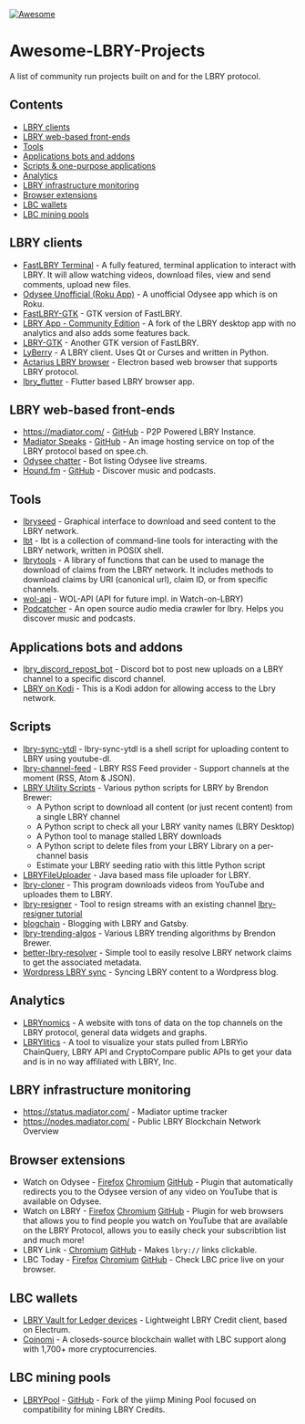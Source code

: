 [![Awesome](https://awesome.re/badge.svg)](https://awesome.re)

# Awesome-LBRY-Projects <!-- omit in toc -->
A list of community run projects built on and for the LBRY protocol.

<!-- omit in toc -->
## Contents
- [LBRY clients](#lbry-clients)
- [LBRY web-based front-ends](#lbry-web-based-front-ends)
- [Tools](#Tools)
- [Applications bots and addons](#applications-bots-and-addons)
- [Scripts & one-purpose applications](#scripts--one-purpose-applications)
- [Analytics](#analytics)
- [LBRY infrastructure monitoring](#lbry-infrastructure-monitoring)
- [Browser extensions](#browser-extensions)
- [LBC wallets](#lbc-wallets)
- [LBC mining pools](#lbc-mining-pools)

## LBRY clients
- [FastLBRY Terminal](https://notabug.org/jyamihud/FastLBRY-terminal) - A fully featured, terminal application to interact with LBRY. It will allow watching videos, download files, view and send comments, upload new files.
- [Odysee Unofficial (Roku App)](https://github.com/OdyseeTeam/odysee-roku) - A unofficial Odysee app which is on Roku.
- [FastLBRY-GTK](https://notabug.org/jyamihud/FastLBRY-GTK) - GTK version of FastLBRY.
- [LBRY App - Community Edition](https://github.com/lbry-foss/lbry-desktop) - A fork of the LBRY desktop app with no analytics and also adds some features back.
- [LBRY-GTK](https://codeberg.org/MorsMortium/LBRY-GTK) - Another GTK version of FastLBRY.
- [LyBerry](https://notabug.org/MyBeansAreBaked/lyberry) - A LBRY client. Uses Qt or Curses and written in Python.
- [Actarius LBRY browser](https://github.com/Shroom2020/actarius-lbry-browser) - Electron based web browser that supports LBRY protocol.
- [lbry_flutter](https://github.com/dakontiva/lbry_flutter) - Flutter based LBRY browser app.

## LBRY web-based front-ends
- https://madiator.com/ - [GitHub](https://github.com/kodxana/madiator.com) - P2P Powered LBRY Instance.
- [Madiator Speaks](https://speak.madiator.com/) - [GitHub](https://github.com/kodxana/spee.ch) - An image hosting service on top of the LBRY protocol based on spee.ch.
- [Odysee chatter](https://live.odysee-chatter.com/) - Bot listing Odysee live streams.
- [Hound.fm](https://hound.fm) - [GitHub](https://github.com/Hound-fm/web) - Discover music and podcasts.

## Tools
- [lbryseed](https://github.com/belikor/lbrydseed) - Graphical interface to download and seed content to the LBRY network.
- [lbt](https://gitlab.com/gardenappl/lbt) - lbt is a collection of command-line tools for interacting with the LBRY network, written in POSIX shell.
- [lbrytools](https://github.com/belikor/lbrytools) - A library of functions that can be used to manage the download of claims from the LBRY network. It includes methods to download claims by URI (canonical url), claim ID, or from specific channels.
- [wol-api](https://github.com/devbrones/wol-api) - WOL-API (API for future impl. in Watch-on-LBRY)
- [Podcatcher](https://github.com/Hound-fm/podcatcher) - An open source audio media crawler for lbry. Helps you discover music and podcasts.

## Applications bots and addons
- [lbry_discord_repost_bot](https://github.com/neofutur/lbry_discord_repost_bot) - Discord bot to post new uploads on a LBRY channel to a specific discord channel.
- [LBRY on Kodi](https://github.com/stellartux/plugin.video.lbry) - This is a Kodi addon for allowing access to the Lbry network.


## Scripts
- [lbry-sync-ytdl](https://gitlab.com/gardenappl/lbry-sync-ytdl) - lbry-sync-ytdl is a shell script for uploading content to LBRY using youtube-dl.
- [lbry-channel-feed](https://gitlab.melroy.org/melroy/lbry-channel-feed) - LBRY RSS Feed provider - Support channels at the moment (RSS, Atom & JSON).
- [LBRY Utility Scripts](https://odysee.com/$/list/3a8c64f781ab2ed2d17f8f808c708a5ee0b04423) -
     Various python scripts for LBRY by Brendon Brewer:
     - A Python script to download all content (or just recent content) from a single LBRY channel
     - A Python script to check all your LBRY vanity names (LBRY Desktop)
     - A Python tool to manage stalled LBRY downloads
     - A Python script to delete files from your LBRY Library on a per-channel basis
     - Estimate your LBRY seeding ratio with this little Python script
- [LBRYFileUploader](https://github.com/Blanxs/LBRYFileUploader) - Java based mass file uploader for LBRY.
- [lbry-cloner](https://github.com/johndoe0039/lbry-cloner) - This program downloads videos from YouTube and uploades them to LBRY.
- [lbry-resigner](https://github.com/nikooo777/lbry-resigner) - Tool to resign streams with an existing channel [lbry-resigner tutorial](https://odysee.com/@LBRYClass:f/odysee-resigner:b)
- [blogchain](https://github.com/lyoshenka/blogchain) - Blogging with LBRY and Gatsby.
- [lbry-trending-algos](https://github.com/eggplantbren/lbry-trending-algos) - Various LBRY trending algorithms by Brendon Brewer.
- [better-lbry-resolver](https://github.com/LavRadis/better-lbry-resolver) - Simple tool to easily resolve LBRY network claims to get the associated metadata.
- [Wordpress LBRY sync](https://odysee.com/@tuxfoo:e/wordpress-sync:3) - Syncing LBRY content to a Wordpress blog.

## Analytics
- [LBRYnomics](https://lbrynomics.com/) - A website with tons of data on the top channels on the LBRY protocol, general data widgets and graphs.
- [LBRYlitics](https://www.lbrylytics.com/) -  A tool to visualize your stats pulled from LBRYio ChainQuery, LBRY API and CryptoCompare public APIs to get your data and is in no way affiliated with LBRY, Inc.

## LBRY infrastructure monitoring
- https://status.madiator.com/ - Madiator uptime tracker
- https://nodes.madiator.com/ - Public LBRY Blockchain Network Overview

## Browser extensions
- Watch on Odysee - [Firefox](https://addons.mozilla.org/en-GB/firefox/addon/watch-on-odysee/) [Chromium](https://chrome.google.com/webstore/detail/watch-on-odysee/kofmhmemalhemmpkfjhjfkkhifonoann) [GitHub](https://github.com/kodxana/Watch-on-Odysee) - Plugin that automatically redirects you to the Odysee version of any video on YouTube that is available on Odysee.
- Watch on LBRY - [Firefox](https://addons.mozilla.org/en-US/firefox/addon/watch-on-lbry/) [Chromium](https://chrome.google.com/webstore/detail/watch-on-lbry/jjmbbhopnjdjnpceiecihldbhibchgek) [GitHub](https://github.com/LBRYFoundation/Watch-on-LBRY) - Plugin for web browsers that allows you to find people you watch on YouTube that are available on the LBRY Protocol, allows you to easily check your subscribtion list and much more!
- LBRY Link - [Chromium](https://chrome.google.com/webstore/detail/lbry-link/bnhpdmdbfbnopgncbpgdkidpnmkbidfa) [GitHub](https://github.com/seanyesmunt/lbry-link) - Makes `lbry://` links clickable.
- LBC Today - [Firefox](https://addons.mozilla.org/en-GB/firefox/addon/lbc/) [Chromium](https://chrome.google.com/webstore/detail/lbc-today/ealgadmpgaefckfpclemccenfkjihedn) [GitHub](https://github.com/VladHZC/lbc-today/) - Check LBC price live on your browser.

## LBC wallets
- [LBRY Vault for Ledger devices](https://github.com/LBRYFoundation/LBRY-Vault) - Lightweight LBRY Credit client, based on Electrum.
- [Coinomi](https://www.coinomi.com) - A closeds-source blockchain wallet with LBC support along with 1,700+ more cryptocurrencies.

## LBC mining pools
- [LBRYPool](https://lbrypool.net/) - [GitHub](https://github.com/LBRYFoundation/pool) - Fork of the yiimp Mining Pool focused on compatibility for mining LBRY Credits.
